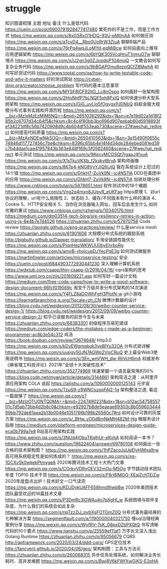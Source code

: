 # struggle
知识图谱梳理
主题	地址	备注
什么是低代码	https://juejin.cn/post/6900791928477417480
累死你的不是工作，而是工作方式	https://mp.weixin.qq.com/s/8xGSRxO1HDQ-93U-pM0nAA
如何做压测	https://mp.weixin.qq.com/s/aTcvD4__Rbo0UoRrW3ZjuA
聊聊B端产品	https://mp.weixin.qq.com/s/76rPq4wqJLoMYd-eqMiBcw
如何自底向上推导应用逻辑架构	https://mp.weixin.qq.com/s/6bYQK305VcqHruT1nmuO7w
聊聊埋点	https://mp.weixin.qq.com/s/iJ2gn3g0ZJxsjdoP1G4mqQ
一文教会如何写复杂业务代码	https://mp.weixin.qq.com/s/9hBGAP0mu8ezpQCfZ8MwhA
如何写好测试代码	https://www.toptal.com/qa/how-to-write-testable-code-and-why-it-matters
好的测试网站	https://cyber-dojo.org/creator/choose_problem
写代码的基本注意事项	https://mp.weixin.qq.com/s/MYSF8lCF92ItG_Lc8nOspg
如何画好一张架构图	https://mp.weixin.qq.com/s/2HjvNnfP7bLNQF5xh8PxIQ
如何快速分析大型系统架构	https://mp.weixin.qq.com/s/GiG_uvLlo5fOgygxPJDNbQ
蚂蚁金服大规模分布式事务实践和开源历程	https://mp.weixin.qq.com/s?__biz=MzIxMzEzMjM5NQ==&mid=2651036292&idx=1&sn=e7e19d02a1d18f285b2c6707d34c64f5&chksm=8c4c4f80bb3bc696d907eebab60d5918893fe134221df8c56b7420908d9c4b604df553eab730&scene=27#wechat_redirect
如何提高代码质量	https://mp.weixin.qq.com/s?__biz=MzAxNDEwNjk5OQ==&mid=2650410563&idx=1&sn=3e15490f0655c74846d117727456c7be&chksm=8396c65bb4e14f4d34de284ebed081ed39c7b4ddae1cae41957843b363e848f169c5f0582460&scene=27#wechat_redirect
单元测试	https://mp.weixin.qq.com/s/9KecvMCOSQt7rgaaJ4fxuA
	https://mp.weixin.qq.com/s/X1sTkuVKXb_f2kskytBryA
架构师画像	https://mp.weixin.qq.com/s/867p4-kNG8VyYJjQfiiJjQ
我在系统设计上犯过的14个错	https://mp.weixin.qq.com/s/GhkH7-ZuVk9N--ic4N57lA
DDD在美团中的应用	https://mp.weixin.qq.com/s/GhkH7-ZuVk9N--ic4N57lA
加锁处理分析	https://www.cnblogs.com/tutar/p/5878651.html
软件测试中的18个难题	https://mp.weixin.qq.com/s/Vng2q4mxn8JUpyR_eUKFag
https原理	1、对url协议的理解，url有什么局限性
2、状态码
3、缓存/不同版本有什么样的演进
4、Cookie
5、HTTP安全相关
5、当你在浏览器输入网址，回车后会发生什么
如何优雅的重试	https://www.cnblogs.com/rjzheng/p/10340176.html
https://medium.com/dm03514-tech-blog/sre-resiliency-retries-in-action-using-js-8e4b7e7d4526
https://zhuanlan.zhihu.com/p/57970758
Code review	https://google.github.io/eng-practices/review/
什么是service mesh	https://zhuanlan.zhihu.com/p/61901608
大规模分布式系统的跟踪系统	http://bigbully.github.io/Dapper-translation/
手淘全链路性能优化	https://mp.weixin.qq.com/s/PiqnHezWKWUU0byEhrboRg
https://mp.weixin.qq.com/s/amyB-yhojcueDJYecPgE3g
如何测试微服务	https://martinfowler.com/articles/microservice-testing/
安全	https://juejin.cn/post/6844903772930441230
深入理解计算机系统	https://wdxtub.com/csapp/thin-csapp-0/2016/04/16/
cqrs架构的思考	http://www.uml.org.cn/zjjs/201609221.asp
如何写好一篇设计文档	https://medium.com/free-code-camp/how-to-write-a-good-software-design-document-66fcf019569c
淘宝千万级并发分布式架构的14次演进	https://mp.weixin.qq.com/s/Y4FLZ8aDOWhFgH3PlotN-w
git小游戏	https://learngitbranching.js.org/?locale=zh_CN
微博计数器的设计	https://blog.cydu.net/weidesign/2012/08/30/weibo-counter-service-design-1/
https://blog.cydu.net/weidesign/2012/09/09/weibo-counter-service-design-2/
知乎已读服务的前世今生与未来	https://zhuanlan.zhihu.com/p/68383301
初级程序员易犯错误	https://medium.com/edge-coders/the-mistakes-i-made-as-a-beginner-programmer-ac8b3e54c312
鸡汤	https://book.douban.com/review/13674648/
http3.0	https://mp.weixin.qq.com/s/kDvEWgmqbuk3yeBIYu32OA
分布式锁详解	https://mp.weixin.qq.com/s/uupgv50JN7AGWp2VjsCRuQ
史上最全Web3使用说明书	https://mp.weixin.qq.com/s/3En_wnVWH_dw-RiiVcH6mA
权威发布《麻省理工科技评论》2021年“全球十大突破性技术”	https://zhuanlan.zhihu.com/p/352774969
快速掌握一个语言最常用的50%	https://blog.csdn.net/myan/article/details/3144661
架构简洁之道：从阿里开源应用架构 COLA 说起	https://aijishu.com/a/1060000000125143
元宇宙	https://mp.weixin.qq.com/s/TzuS9-z9WNCszoqFAj2-1g
架构整洁之道, 看这一篇就够了	https://mp.weixin.qq.com/s?__biz=MzIzOTU0NTQ0MA==&mid=2247490231&idx=1&sn=b12ac5475855701c7d5ab73bb4d2b8c0&chksm=e92927b8de5eaeae69303c8b05960344499bb792de81aea2b13b0046e1051766b198b26560c7#rd
如何设计可靠的灰度方案	https://mp.weixin.qq.com/s/_BHw_yO0dBmNkMH482M-Hg
微服务设计指南	https://medium.com/platform-engineer/microservices-design-guide-eca0b799a7e8
B站高可用架构实践	https://mp.weixin.qq.com/s/3NUd4jObuTKqlhUr-eKvhA
如何阅读一本书？	https://www.zhihu.com/question/19622404/answer/69780108
如何画出一张合格的技术架构图？	https://mp.weixin.qq.com/s/1hPZacqJuUeElyHiMxa9rw
高可用系统稳定性是如何炼成的？	https://mp.weixin.qq.com/s/sg-1GCXv5k0wkekPtmygeA
 2020年腾讯技术工程十大热门文章	https://mp.weixin.qq.com/s/COrkvVDRyOEV32mOu-M5Og
字节跳动技术团队年度 TOP10 技术干货	https://mp.weixin.qq.com/s/F6rI8lMGG-XEajZchTEiZw
2020年度盘点出炉！技术好文一口气读完	https://mp.weixin.qq.com/s/KDJDykUAFF658hmd9iwbBw
2020年美团技术团队最受欢迎的16篇技术文章	https://mp.weixin.qq.com/s/P3DmRc3lGWAu4o7pXgHI_w
系统困境与软件复杂度，为什么我们的系统会如此复杂	https://mp.weixin.qq.com/s/npTzzZiJ_pvbXgFOTGmZ0Q
分布式事务最经典的七种解决方案	https://segmentfault.com/a/1190000040321750
慢sql治理经典案例分享	https://mp.weixin.qq.com/s/WyfRV-7sK_O8pxDZbPXQtQ
书写清晰代码的10个要点	https://www.jianshu.com/p/25559ef11af1
万字长文深入浅出 Golang Runtime	https://zhuanlan.zhihu.com/p/95056679
CQRS	http://apframework.com/2020/03/24/ddd-cqrs/
GPS定位技术	http://fancyerii.github.io/2020/04/06/gps/
架构制图：工具与方法论	https://zhuanlan.zhihu.com/p/260068315
异步任务处理系统，如何解决业务长耗时、高并发难题	https://mp.weixin.qq.com/s/Bwj8V6kFWfXwGiKS-E2pHA




